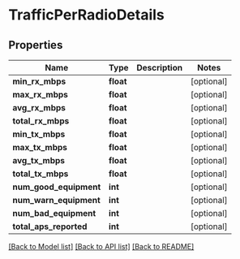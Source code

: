 # TrafficPerRadioDetails

## Properties
Name | Type | Description | Notes
------------ | ------------- | ------------- | -------------
**min_rx_mbps** | **float** |  | [optional] 
**max_rx_mbps** | **float** |  | [optional] 
**avg_rx_mbps** | **float** |  | [optional] 
**total_rx_mbps** | **float** |  | [optional] 
**min_tx_mbps** | **float** |  | [optional] 
**max_tx_mbps** | **float** |  | [optional] 
**avg_tx_mbps** | **float** |  | [optional] 
**total_tx_mbps** | **float** |  | [optional] 
**num_good_equipment** | **int** |  | [optional] 
**num_warn_equipment** | **int** |  | [optional] 
**num_bad_equipment** | **int** |  | [optional] 
**total_aps_reported** | **int** |  | [optional] 

[[Back to Model list]](../README.md#documentation-for-models) [[Back to API list]](../README.md#documentation-for-api-endpoints) [[Back to README]](../README.md)

